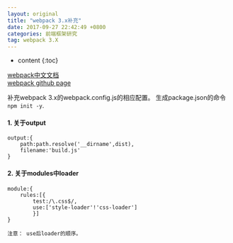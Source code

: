```yaml
---
layout: original
title: "webpack 3.x补充"
date: 2017-09-27 22:42:49 +0800 
categories: 前端框架研究
tag: webpack 3.X
---
```

* content
{:toc}

[webpack中文文档](https://doc.webpack-china.org/)<br>
[webpack github page](http://webpack.github.io/docs/)<br>


补充webpack 3.x的webpack.config.js的相应配置。
生成package.json的命令`npm init -y`.


<!-- more -->
#### 1. 关于output
```
output:{
    path:path.resolve('__dirname',dist),
    filename:'build.js'
}
```

#### 2. 关于modules中loader
```
module:{
    rules:[{
        test:/\.css$/,
        use:['style-loader'!'css-loader']
        }]
}

注意： use后loader的顺序。
```
